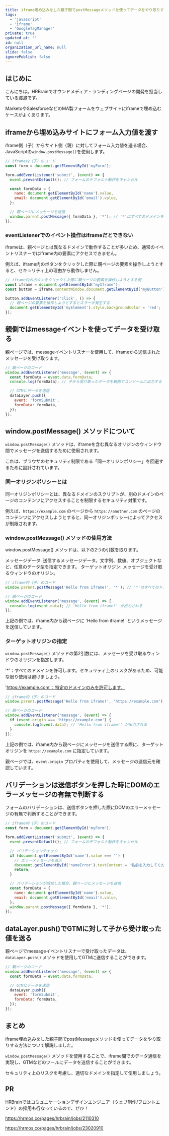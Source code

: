 ```yaml
---
title: iframe埋め込みをした親子間でpostMessageメソッドを使ってデータをやり取りする
tags:
  - 'javascript'
  - 'iframe'
  - 'GoogleTagManager'
private: true
updated_at: ''
id: null
organization_url_name: null
slide: false
ignorePublish: false
---
```


## はじめに

こんにちは。HRBrainでオウンドメディア・ランディングページの開発を担当している渡邉です。

MarketoやSalesforceなどのMA製フォームをウェブサイトにiframeで埋め込むケースがよくあります。

## iframeから埋め込みサイトにフォーム入力値を渡す

iframe側（子）からサイト側（親）に対してフォーム入力値を送る場合、JavaScriptの`window.postMessage()`を使用します。

```javascript
// iframe内（子）のコード
const form = document.getElementById('myForm');

form.addEventListener('submit', (event) => {
  event.preventDefault(); // フォームのデフォルト動作をキャンセル

  const formData = {
    name: document.getElementById('name').value,
    email: document.getElementById('email').value,
  };

  // 親ページにメッセージを送信
  window.parent.postMessage({ formData }, '*'); // '*'はすべてのドメインを許可する
});
```

### eventListenerでのイベント操作はiframeだとできない

iframeは、親ページとは異なるドメインで動作することが多いため、通常のイベントリスナーではiframe内の要素にアクセスできません。

例えば、iframe内のボタンをクリックした際に親ページの要素を操作しようとすると、セキュリティ上の理由から動作しません。

```javascript
// iframe内のボタンをクリックした際に親ページの要素を操作しようとする例
const iframe = document.getElementById('myIframe');
const button = iframe.contentWindow.document.getElementById('myButton');

button.addEventListener('click', () => {
  // 親ページの要素を操作しようとするとエラーが発生する
  document.getElementById('myElement').style.backgroundColor = 'red';
});
```

## 親側ではmessageイベントを使ってデータを受け取る

親ページでは、messageイベントリスナーを使用して、iframeから送信されたメッセージを受け取ります。

```javascript
// 親ページのコード
window.addEventListener('message', (event) => {
  const formData = event.data.formData;
  console.log(formData); // 子から受け取ったデータを親側でコンソールに出力する

  // GTMにデータを送信
  dataLayer.push({
    event: 'formSubmit',
    formData: formData,
  });
});
```

## window.postMessage() メソッドについて

`window.postMessage()` メソッドは、iframeを含む異なるオリジンのウィンドウ間でメッセージを送信するために使用されます。

これは、ブラウザのセキュリティ制限である「同一オリジンポリシー」を回避するために設計されています。

### 同一オリジンポリシーとは

同一オリジンポリシーとは、異なるドメインのスクリプトが、別のドメインのページのコンテンツにアクセスすることを制限するセキュリティ対策です。

例えば、`https://example.com` のページから `https://another.com` のページのコンテンツにアクセスしようとすると、同一オリジンポリシーによってアクセスが制限されます。

### window.postMessage() メソッドの使用方法

window.postMessage() メソッドは、以下の2つの引数を取ります。

メッセージデータ: 送信するメッセージデータ。文字列、数値、オブジェクトなど、任意のデータ型を指定できます。
ターゲットオリジン: メッセージを受け取るウィンドウのオリジン。

```javascript
// iframe内（子）のコード
window.parent.postMessage('Hello from iframe!', '*'); // '*'はすべてのドメインを許可する

// 親ページのコード
window.addEventListener('message', (event) => {
  console.log(event.data); // 'Hello from iframe!' が出力される
});
```

上記の例では、iframe内から親ページに 'Hello from iframe!' というメッセージを送信しています。

### ターゲットオリジンの指定

`window.postMessage()` メソッドの第2引数には、メッセージを受け取るウィンドウのオリジンを指定します。

'*'：すべてのドメインを許可します。セキュリティ上のリスクがあるため、可能な限り使用は避けましょう。

'https://example.com'：特定のドメインのみを許可します。

```javascript
// iframe内（子）のコード
window.parent.postMessage('Hello from iframe!', 'https://example.com'); // 特定のドメインのみを許可

// 親ページのコード
window.addEventListener('message', (event) => {
  if (event.origin === 'https://example.com') {
    console.log(event.data); // 'Hello from iframe!' が出力される
  }
});
```

上記の例では、iframe内から親ページにメッセージを送信する際に、ターゲットオリジンを `https://example.com` に指定しています。

親ページでは、`event.origin` プロパティを使用して、メッセージの送信元を確認しています。

## バリデーションは送信ボタンを押した時にDOMのエラーメッセージの有無で判断する

フォームのバリデーションは、送信ボタンを押した際にDOMのエラーメッセージの有無で判断することができます。

```javascript
// iframe内（子）のコード
const form = document.getElementById('myForm');

form.addEventListener('submit', (event) => {
  event.preventDefault(); // フォームのデフォルト動作をキャンセル

  // バリデーションチェック
  if (document.getElementById('name').value === '') {
    // エラーメッセージを表示
    document.getElementById('nameError').textContent = '名前を入力してください';
    return;
  }

  // バリデーションが成功した場合、親ページにメッセージを送信
  const formData = {
    name: document.getElementById('name').value,
    email: document.getElementById('email').value,
  };
  window.parent.postMessage({ formData }, '*');
});
```

## dataLayer.push()でGTMに対して子から受け取った値を送る

親ページでmessageイベントリスナーで受け取ったデータは、`dataLayer.push()` メソッドを使用してGTMに送信することができます。

```javascript
// 親ページのコード
window.addEventListener('message', (event) => {
  const formData = event.data.formData;

  // GTMにデータを送信
  dataLayer.push({
    event: 'formSubmit',
    formData: formData,
  });
});
```

## まとめ

iframe埋め込みをした親子間でpostMessageメソッドを使ってデータをやり取りする方法について解説しました。

`window.postMessage()` メソッドを使用することで、iframe間でのデータ通信を実現し、GTMなどのツールにデータを送信することができます。

セキュリティ上のリスクを考慮し、適切なドメインを指定して使用しましょう。

## PR

HRBrainではコミュニケーションデザインエンジニア（ウェブ制作/フロントエンド）の採用も行なっているので、ぜひ！

https://hrmos.co/pages/hrbrain/jobs/2110310

https://hrmos.co/pages/hrbrain/jobs/23020910